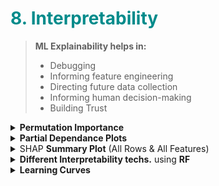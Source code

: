 <h1 style='color:darkcyan'>8. Interpretability</h1>

<div style='width:1000px;margin:auto'>
<blockquote>
  <p><b>ML Explainability helps in:</b><br></p>
  <ul>
<li>Debugging</li>

<li>Informing feature engineering</li>

<li>Directing future data collection</li>

<li>Informing human decision-making</li>

<li>Building Trust</li>
</ul>
</blockquote>

<details><summary> <b>Permutation Importance</b> </summary>
<p>
<h4> Fit a model</h4>
~~~python
import numpy as np
import pandas as pd
from sklearn.model_selection import train_test_split
from sklearn.ensemble import RandomForestClassifier

data = pd.read_csv('../input/fifa-2018-match-statistics/FIFA 2018 Statistics.csv')
y = (data['Man of the Match'] == "Yes")  # Convert from string "Yes"/"No" to binary
feature_names = [i for i in data.columns if data[i].dtype in [np.int64]]
X = data[feature_names]
train_X, val_X, train_y, val_y = train_test_split(X, y, random_state=1)
my_model = RandomForestClassifier(n_estimators=100,
                                  random_state=0).fit(train_X, train_y)
~~~

<h4> Apply Permuation Importance</h4>
~~~python
# Credits: https://www.kaggle.com/dansbecker/permutation-importance
import eli5
from eli5.sklearn import PermutationImportance

perm = PermutationImportance(my_model, random_state=1).fit(val_X, val_y)
eli5.show_weights(perm, feature_names = val_X.columns.tolist())

### NOTE:
# First Number: shows how much model performance decreased with a random shuffling 
# Second Number: The number after the ± measures how performance varied from one-reshuffling to the next.
# You'll occasionally see negative values for permutation importances. In those cases, the predictions on the shuffled (or noisy) data happened to be more accurate than the real data. This happens when the feature didn't matter (should have had an importance close to 0), but random chance caused the predictions on shuffled data to be more accurate. This is more common with small datasets, like the one in this example, because there is more room for luck/chance.
~~~
</p>
</details>


<details><summary> <b>Partial Dependance Plots</b> </summary>
<p>
<p><a href="https://www.kaggle.com/dansbecker/partial-plots"><b>Notebook</b></a> </p>
<h4> 1. Building a model.</h4>
~~~python
import numpy as np
import pandas as pd
from sklearn.model_selection import train_test_split
from sklearn.ensemble import RandomForestClassifier
from sklearn.tree import DecisionTreeClassifier

data = pd.read_csv('../input/fifa-2018-match-statistics/FIFA 2018 Statistics.csv')
y = (data['Man of the Match'] == "Yes")  # Convert from string "Yes"/"No" to binary
feature_names = [i for i in data.columns if data[i].dtype in [np.int64]]
X = data[feature_names]
train_X, val_X, train_y, val_y = train_test_split(X, y, random_state=1)
tree_model = DecisionTreeClassifier(random_state=0, max_depth=5, min_samples_split=5).fit(train_X, train_y)
~~~

<h4> PDP for one feature</h4>
~~~python
from matplotlib import pyplot as plt
from pdpbox import pdp, get_dataset, info_plots

# Create the data that we will plot
pdp_goals = pdp.pdp_isolate(model=tree_model, dataset=val_X, model_features=feature_names, feature='Goal Scored')

# plot it
pdp.pdp_plot(pdp_goals, 'Goal Scored')
plt.show()
~~~

<h4> PDP for 2 features</h4>
~~~python
# Similar to previous PDP plot except we use pdp_interact instead of pdp_isolate and pdp_interact_plot instead of pdp_isolate_plot
features_to_plot = ['Goal Scored', 'Distance Covered (Kms)']
inter1  =  pdp.pdp_interact(model=tree_model, dataset=val_X, model_features=feature_names, features=features_to_plot)

pdp.pdp_interact_plot(pdp_interact_out=inter1, feature_names=features_to_plot, plot_type='contour', plot_pdp=True)
plt.show()
~~~
</p>
</details>


<details><summary> <b>SHAP</b> Values (One Row & All Features) </summary>
<p>
<p><a href="https://www.kaggle.com/dansbecker/shap-values"><b>Notebook</b></a> </p>
~~~python
# Your Code Here
import shap  # package used to calculate Shap values

data_for_prediction = val_X.iloc[0,:]  # use 1 row of data here. Could use multiple rows if desired

def patient_risk_factors(my_model, row):
    # Create object that can calculate shap values
    explainer = shap.TreeExplainer(my_model)
    shap_values = explainer.shap_values(row)
    shap.initjs()
    return shap.force_plot(explainer.expected_value[0], shap_values[0], row)

patient_risk_factors(my_model, data_for_prediction) 
~~~
</p>
</details>

<details><summary> SHAP <b>Summary Plot</b> (All Rows & All Features)</summary>
<p>
<p><a href="https://www.kaggle.com/dansbecker/advanced-uses-of-shap-values"><b>Notebook</b></a> </p>
~~~python
import shap  # package used to calculate Shap values

# Create object that can calculate shap values
explainer = shap.TreeExplainer(my_model)

# calculate shap values. This is what we will plot.
# Calculate shap_values for all of val_X rather than a single row, to have more data for plot.
shap_values = explainer.shap_values(val_X)

# Make plot. Index of [1] is explained in text below.
shap.summary_plot(shap_values[1], val_X)
~~~
</p>
</details>

<details><summary> SHAP <b>Dependence Contribution Plot</b> (All Rows & One Feature)</summary>
<p>
<p><a href="https://www.kaggle.com/dansbecker/advanced-uses-of-shap-values"><b>Notebook</b></a> </p>
~~~python
import shap  # package used to calculate Shap values

# Create object that can calculate shap values
explainer = shap.TreeExplainer(my_model)

# calculate shap values. This is what we will plot.
shap_values = explainer.shap_values(X)

# make plot.
shap.dependence_plot('Ball Possession %', shap_values[1], X, interaction_index="Goal Scored")
~~~
</p></details>

<details><summary> <b>Different Interpretability techs.</b> using <b>RF</b> </summary><p>
<li><a href="./9_pipelines/lesson2-rf_interpretation.html"><b>notebook</b></a></li>
</p></details>

<details><summary> <b>Learning Curves</b> </summary><p>
<b>NOTE: Things to change:</b> <br>
- Model.<br>
- Hyperparameter.<br>
- Metric.<br>

<p><a href="file:///media/mosaab/Volume/Personal/Development/Courses%20Docs/Machine%20Learning%20Engineer%20Nano-degree/1_Model%20Selection/home/boston_housing.html#Learning-Curves"><b>Credits</b></a> </p>
~~~python
def ModelLearning(X, y):
    """ Calculates the performance of several models with varying sizes of training data.
        The learning and testing scores for each model are then plotted. """
    
    # Create 10 cross-validation sets for training and testing
    cv = ShuffleSplit(X.shape[0], n_iter = 10, test_size = 0.2, random_state = 0)

    # Generate the training set sizes increasing by 50
    train_sizes = np.rint(np.linspace(1, X.shape[0]*0.8 - 1, 9)).astype(int)

    # Create the figure window
    fig = plt.figure(figsize=(10,7))

    # Create three different models based on max_depth
    for k, depth in enumerate([1,3,6,10]):
        
        # Create a Decision tree regressor at max_depth = depth
        regressor = DecisionTreeRegressor(max_depth = depth)

        # Calculate the training and testing scores
        sizes, train_scores, test_scores = curves.learning_curve(regressor, X, y, \
            cv = cv, train_sizes = train_sizes, scoring = 'r2')
        
        # Find the mean and standard deviation for smoothing
        train_std = np.std(train_scores, axis = 1)
        train_mean = np.mean(train_scores, axis = 1)
        test_std = np.std(test_scores, axis = 1)
        test_mean = np.mean(test_scores, axis = 1)

        # Subplot the learning curve 
        ax = fig.add_subplot(2, 2, k+1)
        ax.plot(sizes, train_mean, 'o-', color = 'r', label = 'Training Score')
        ax.plot(sizes, test_mean, 'o-', color = 'g', label = 'Testing Score')
        ax.fill_between(sizes, train_mean - train_std, \
            train_mean + train_std, alpha = 0.15, color = 'r')
        ax.fill_between(sizes, test_mean - test_std, \
            test_mean + test_std, alpha = 0.15, color = 'g')
        
        # Labels
        ax.set_title('max_depth = %s'%(depth))
        ax.set_xlabel('Number of Training Points')
        ax.set_ylabel('Score')
        ax.set_xlim([0, X.shape[0]*0.8])
        ax.set_ylim([-0.05, 1.05])
    
    # Visual aesthetics
    ax.legend(bbox_to_anchor=(1.05, 2.05), loc='lower left', borderaxespad = 0.)
    fig.suptitle('Decision Tree Regressor Learning Performances', fontsize = 16, y = 1.03)
    fig.tight_layout()
    fig.show() 
~~~


<h4>2. More General Function from <a href='https://scikit-learn.org/stable/auto_examples/model_selection/plot_learning_curve.html#sphx-glr-auto-examples-model-selection-plot-learning-curve-py'>Sklearn</a></h4>
~~~python
import numpy as np
import matplotlib.pyplot as plt
from sklearn.naive_bayes import GaussianNB
from sklearn.svm import SVC
from sklearn.datasets import load_digits
from sklearn.model_selection import learning_curve
from sklearn.model_selection import ShuffleSplit


def plot_learning_curve(estimator, title, X, y, ylim=None, cv=None,
                        n_jobs=None, train_sizes=np.linspace(.1, 1.0, 5)):
    """
    Generate a simple plot of the test and training learning curve.

    Parameters
    ----------
    estimator : object type that implements the "fit" and "predict" methods
        An object of that type which is cloned for each validation.

    title : string
        Title for the chart.

    X : array-like, shape (n_samples, n_features)
        Training vector, where n_samples is the number of samples and
        n_features is the number of features.

    y : array-like, shape (n_samples) or (n_samples, n_features), optional
        Target relative to X for classification or regression;
        None for unsupervised learning.

    ylim : tuple, shape (ymin, ymax), optional
        Defines minimum and maximum yvalues plotted.

    cv : int, cross-validation generator or an iterable, optional
        Determines the cross-validation splitting strategy.
        Possible inputs for cv are:
          - None, to use the default 3-fold cross-validation,
          - integer, to specify the number of folds.
          - :term:`CV splitter`,
          - An iterable yielding (train, test) splits as arrays of indices.

        For integer/None inputs, if ``y`` is binary or multiclass,
        :class:`StratifiedKFold` used. If the estimator is not a classifier
        or if ``y`` is neither binary nor multiclass, :class:`KFold` is used.

        Refer :ref:`User Guide <cross_validation>` for the various
        cross-validators that can be used here.

    n_jobs : int or None, optional (default=None)
        Number of jobs to run in parallel.
        ``None`` means 1 unless in a :obj:`joblib.parallel_backend` context.
        ``-1`` means using all processors. See :term:`Glossary <n_jobs>`
        for more details.

    train_sizes : array-like, shape (n_ticks,), dtype float or int
        Relative or absolute numbers of training examples that will be used to
        generate the learning curve. If the dtype is float, it is regarded as a
        fraction of the maximum size of the training set (that is determined
        by the selected validation method), i.e. it has to be within (0, 1].
        Otherwise it is interpreted as absolute sizes of the training sets.
        Note that for classification the number of samples usually have to
        be big enough to contain at least one sample from each class.
        (default: np.linspace(0.1, 1.0, 5))
    """
    plt.figure()
    plt.title(title)
    if ylim is not None:
        plt.ylim(*ylim)
    plt.xlabel("Training examples")
    plt.ylabel("Score")
    train_sizes, train_scores, test_scores = learning_curve(
        estimator, X, y, cv=cv, n_jobs=n_jobs, train_sizes=train_sizes)
    train_scores_mean = np.mean(train_scores, axis=1)
    train_scores_std = np.std(train_scores, axis=1)
    test_scores_mean = np.mean(test_scores, axis=1)
    test_scores_std = np.std(test_scores, axis=1)
    plt.grid()

    plt.fill_between(train_sizes, train_scores_mean - train_scores_std,
                     train_scores_mean + train_scores_std, alpha=0.1,
                     color="r")
    plt.fill_between(train_sizes, test_scores_mean - test_scores_std,
                     test_scores_mean + test_scores_std, alpha=0.1, color="g")
    plt.plot(train_sizes, train_scores_mean, 'o-', color="r",
             label="Training score")
    plt.plot(train_sizes, test_scores_mean, 'o-', color="g",
             label="Cross-validation score")

    plt.legend(loc="best")
    return plt


digits = load_digits()
X, y = digits.data, digits.target


title = "Learning Curves (Naive Bayes)"
# Cross validation with 100 iterations to get smoother mean test and train
# score curves, each time with 20% data randomly selected as a validation set.
cv = ShuffleSplit(n_splits=100, test_size=0.2, random_state=0)

estimator = GaussianNB()
plot_learning_curve(estimator, title, X, y, ylim=(0.7, 1.01), cv=cv, n_jobs=4)

title = r"Learning Curves (SVM, RBF kernel, $\gamma=0.001$)"
# SVC is more expensive so we do a lower number of CV iterations:
cv = ShuffleSplit(n_splits=10, test_size=0.2, random_state=0)
estimator = SVC(gamma=0.001)
plot_learning_curve(estimator, title, X, y, (0.7, 1.01), cv=cv, n_jobs=4)

plt.show()
~~~

</p>
</details>

</div>